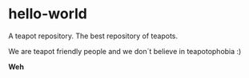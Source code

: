 # hello-world
A teapot repository.
The best repository of teapots.

We are teapot friendly people and we don´t believe in teapotophobia :)

__Weh__ 
